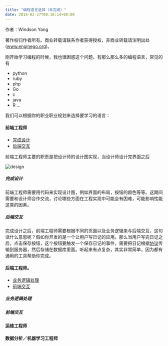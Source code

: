 ```yaml
---
title: "编程语言选择（未完成）"
date: 2018-02-27T00:10:14+08:00
---
```


作者：Windson Yang

著作权归作者所有。商业转载请联系作者获得授权，非商业转载请注明出处 (www.enginego.org)。

刚开始学习编程的时候，我也很困惑这个问题，有那么那么多的编程语言，常见的有

- python
- ruby
- php
- Go
- c
- java
- R
...

我们可以根据你的职业职业规划来选择要学习的语言：

#### 前端工程师

- [完成设计](#完成设计)
- [后端交互](#后端交互)

前端工程师主要的职责是把设计师的设计图实现，当设计师设计完界面之后

![design]()

##### 完成设计
前端工程师需要用代码来实现设计图，例如界面的布局，按钮的颜色等等。这期间需要和设计师合作交流，讨论哪些方面在工程实现中可能会有困难，可能影响性能这类的因素。

##### 后端交互
完成设计之后，前端工程师需要根据不同的页面以及业务逻辑来与后端交互，这句话什么意思呢？假如你开发的是一个让用户写日记的应用。那么当用户写完日记之后，点击保存按钮，这个按钮要触发一个保存日记的事件，需要把日记根据[协议](../术语/协议/)传输到服务器，然后存储在数据库里面。听起来有点复杂，其实非常简单，因为都有通用的工具帮助你完成。

#### 后端工程师。

- [业务逻辑处理](#业务逻辑处理)
- [前端交互](#前端交互)

##### 业务逻辑处理

##### 前端交互

#### 运维工程师

#### 数据分析／机器学习工程师
